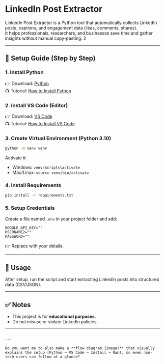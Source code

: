 # LinkedIn Post Extractor  

LinkedIn Post Extractor is a Python tool that automatically collects LinkedIn posts, captions, and engagement data (likes, comments, shares).  
It helps professionals, researchers, and businesses save time and gather insights without manual copy-pasting.  2

---

## 🚀 Setup Guide (Step by Step)

### 1. Install Python  
👉 Download: [Python](https://www.python.org/downloads/)  
📺 Tutorial: [How to Install Python](https://www.youtube.com/watch?v=C3bOxcILGu4)  

### 2. Install VS Code (Editor)  
👉 Download: [VS Code](https://code.visualstudio.com/download)  
📺 Tutorial: [How to Install VS Code](https://www.youtube.com/watch?v=DoLYVXR9SSc)  

### 3. Create Virtual Environment (Python 3.10)  
```bash
python -m venv venv
````

Activate it:

* Windows: `venv\Scripts\activate`
* Mac/Linux: `source venv/bin/activate`

### 4. Install Requirements

```bash
pip install -r requirements.txt
```

### 5. Setup Credentials

Create a file named `.env` in your project folder and add:

```
GOOGLE_API_KEY=""
USERNAME2=""
PASSWORD=""
```

👉 Replace with your details.

---

## 🎯 Usage

After setup, run the script and start extracting LinkedIn posts into structured data (CSV/JSON).

---

## ✅ Notes

* This project is for **educational purposes**.
* Do not misuse or violate LinkedIn policies.

---

```

---

Do you want me to also make a **flow diagram (image)** that visually explains the setup (Python → VS Code → Install → Run), so even non-tech users can follow at a glance?
```
